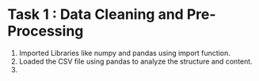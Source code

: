 # Task 1 : Data Cleaning and Pre-Processing
1) Imported Libraries like numpy and pandas using import function.
2) Loaded the CSV file using pandas to analyze the structure and content.
3) 
